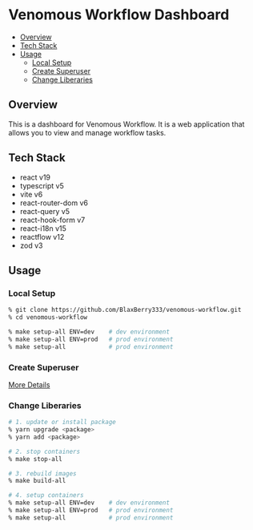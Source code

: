 # Venomous Workflow Dashboard

- [Overview](#overview)
- [Tech Stack](#tech-stack)
- [Usage](#usage)
  - [Local Setup](#local-setup)
  - [Create Superuser](#create-superuser)
  - [Change Liberaries](#change-liberaries)

## Overview

This is a dashboard for Venomous Workflow. It is a web application that allows you to view and manage workflow tasks.

## Tech Stack

- react v19
- typescript v5
- vite v6
- react-router-dom v6
- react-query v5
- react-hook-form v7
- react-i18n v15
- reactflow v12
- zod v3

## Usage

### Local Setup

```zsh
% git clone https://github.com/BlaxBerry333/venomous-workflow.git
% cd venomous-workflow

% make setup-all ENV=dev    # dev environment
% make setup-all ENV=prod   # prod environment
% make setup-all            # prod environment
```

### Create Superuser

[More Details](../app-server/README.md#create-superuser)

### Change Liberaries

```zsh
# 1. update or install package
% yarn upgrade <package>
% yarn add <package>

# 2. stop containers
% make stop-all

# 3. rebuild images
% make build-all

# 4. setup containers
% make setup-all ENV=dev    # dev environment
% make setup-all ENV=prod   # prod environment
% make setup-all            # prod environment
```
